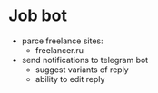 # Job bot

- parce freelance sites:
  - freelancer.ru
- send notifications to telegram bot
  - suggest variants of reply
  - ability to edit reply